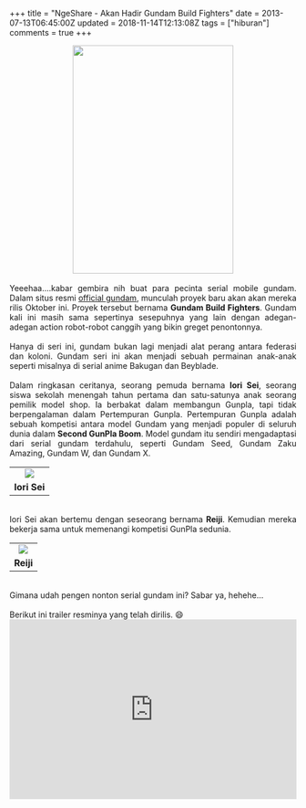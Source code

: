 +++
title = "NgeShare - Akan Hadir Gundam Build Fighters"
date = 2013-07-13T06:45:00Z
updated = 2018-11-14T12:13:08Z
tags = ["hiburan"]
comments = true
+++

<center><img border="0" height="400" src="https://4.bp.blogspot.com/-ihmutbW_mAE/UeCUsQny_BI/AAAAAAAACmQ/6nd4TwZ_MXs/s400/Gundam-Build-Fighters.jpg" width="282" /></center><br />
<div style="text-align: justify;">Yeeehaa....kabar gembira nih buat para pecinta serial mobile gundam. Dalam situs resmi <a href="http://gundam-bf.net/">official gundam</a>, munculah proyek baru akan akan mereka rilis Oktober ini. Proyek tersebut bernama <b>Gundam Build Fighters</b>. Gundam kali ini masih sama sepertinya sesepuhnya yang lain dengan adegan-adegan action robot-robot canggih yang bikin greget penontonnya.<br /><br />
Hanya di seri ini, gundam bukan lagi menjadi alat perang antara federasi dan koloni. Gundam seri ini akan menjadi sebuah permainan anak-anak seperti misalnya di serial anime Bakugan dan Beyblade.<br /><br />
Dalam ringkasan ceritanya, seorang pemuda bernama <span class="" id="result_box" lang="id"><b><span class="hps">Iori Sei</span></b><span class="">,</span> <span class="hps">seorang siswa</span> <span class="hps">sekolah menengah</span> <span class="hps">tahun pertama</span> <span class="hps">dan satu-satunya</span> <span class="hps">anak seorang</span> <span class="hps">pemilik</span> <span class="hps">model shop. Ia</span> <span class="hps">berbakat</span> <span class="hps">dalam membangun</span> <span class="hps">Gunpla</span><span class="">,</span> <span class="hps">tapi tidak berpengalaman</span> <span class="hps">dalam</span> <span class="hps">Pertempuran</span> <span class="hps">Gunpla</span><span class="">.</span> <span class="hps">Pertempuran</span> </span><span class="" id="result_box" lang="id"><span class="hps">Gunpla</span> </span><span class="" id="result_box" lang="id"><span class="hps">adalah</span> sebuah <span class="hps">kompetisi</span> <span class="hps">antara</span> <span class="hps">model</span> <span class="hps">Gundam</span> <span class="hps">yang</span> <span class="hps">menjadi populer</span> <span class="hps">di seluruh dunia dalam</span> <b><span class="">Second GunPla Boom</span></b><span class="">.</span><span class=""> Model gundam itu sendiri mengadaptasi dari serial gundam terdahulu, seperti </span></span>Gundam Seed, Gundam Zaku Amazing, Gundam W, dan Gundam X.<br />
<table cellpadding="0" cellspacing="0" class="tr-caption-container" style="margin-left: auto; margin-right: auto; text-align: left;"><tbody><tr><td style="text-align: center;"><img border="0" src="https://4.bp.blogspot.com/-0vI4ZdRK_eM/UeCsdXR4fxI/AAAAAAAACmg/faGp8R0F1Bc/s1600/20130701233202-63508.jpg" /></td></tr><tr><td class="tr-caption" style="text-align: center;"><b>Iori Sei</b></td></tr></tbody></table><br />
Iori Sei akan bertemu dengan seseorang bernama <b>Reiji</b>. Kemudian mereka bekerja sama untuk memenangi kompetisi GunPla sedunia.<br />
<table cellpadding="0" cellspacing="0" class="tr-caption-container" style="margin-left: auto; margin-right: auto; text-align: left;"><tbody><tr><td style="text-align: center;"><img border="0" src="https://4.bp.blogspot.com/-Y8XX1oDe-8A/UeCs2Mvk9DI/AAAAAAAACmo/WasBayafxy4/s1600/20130701233215-10520.jpg" /></td></tr><tr><td class="tr-caption" style="text-align: center;"><b>Reiji</b></td></tr></tbody></table><br />
Gimana udah pengen nonton serial gundam ini? Sabar ya, hehehe...<br /><br />
Berikut ini trailer resminya yang telah dirilis. 😄 <br />
<iframe width="100%" height="315" src="https://www.youtube.com/embed/tGA_xKm95zg" frameborder="0" allow="accelerometer; autoplay; encrypted-media; gyroscope; picture-in-picture" allowfullscreen></iframe></div>
